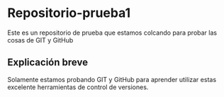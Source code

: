 # Repositorio-prueba1
Este es un repositorio de prueba que estamos colcando para probar las cosas de GIT y GitHub

## Explicación breve
Solamente estamos probando GIT y GitHub para aprender utilizar estas excelente herramientas de control de versiones.
